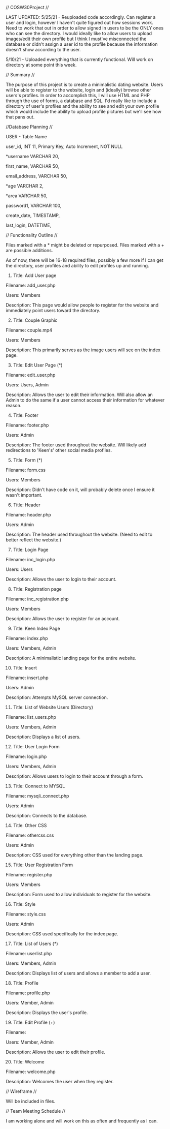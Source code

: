 // COSW30Project //

LAST UPDATED: 5/25/21 - Reuploaded code accordingly. Can register a user and login, however I haven't quite figured out how sessions work. Need to work that out in order to allow signed in users to be the ONLY ones who can see the directory. I would ideally like to allow users to upload images/edit their own profile but I think I must've misconnected the database or didn't assign a user id to the profile because the information doesn't show according to the user. 


5/10/21 - Uploaded everything that is currently functional. Will work on directory at some point this week. 

// Summary //

The purpose of this project is to create a minimalistic dating website. Users will be able to register to the website, login and (ideally) browse other users's profiles. In order to accomplish this, I will use HTML and PHP through the use of forms, a database and SQL. I'd really like to include a directory of user's profiles and the ability to see and edit your own profile which would include the ability to upload profile pictures but we'll see how that pans out.

//Database Planning //

USER - Table Name

user_id, INT 11, Primary Key, Auto Increment, NOT NULL

*username VARCHAR 20,

first_name, VARCHAR 50,

email_address, VARCHAR 50, 

*age VARCHAR 2,

*area VARCHAR 50,

password1, VARCHAR 100, 

create_date, TIMESTAMP, 
  
last_login, DATETIME, 

// Functionality Outline //

Files marked with a * might be deleted or repurposed. Files marked with a + are possible additions.

As of now, there will be 16-18 required files, possibly a few more if I can get the directory, user profiles and ability to edit profiles up and running.

1. Title: Add User page

Filename: add_user.php

Users: Members

Description: This page would allow people to register for the website and immediately point users toward the directory. 

2. Title: Couple Graphic

Filename: couple.mp4

Users: Members

Description: This primarily serves as the image users will see on the index page.

3. Title: Edit User Page (*)

Filename: edit_user.php

Users: Users, Admin

Description: Allows the user to edit their information. Will also allow an Admin to do the same if a user cannot access their information for whatever reason. 

4. Title: Footer

Filename: footer.php

Users: Admin

Description: The footer used throughout the website. Will likely add redirections to 'Keen's' other social media profiles.

5. Title: Form (*)

Filename: form.css

Users: Members

Description: Didn't have code on it, will probably delete once I ensure it wasn't important.

6. Title: Header

Filename: header.php

Users: Admin

Description: The header used throughout the website. (Need to edit to better reflect the website.)

7. Title: Login Page

Filename: inc_login.php

Users: Users

Description: Allows the user to login to their account.

8. Title:  Registration page

Filename: inc_registration.php

Users: Members

Description: Allows the user to register for an account.

9. Title: Keen Index Page

Filename: index.php

Users: Members, Admin

Description: A minimalistic landing page for the entire website.

10. Title: Insert

Filename: insert.php

Users: Admin

Description: Attempts MySQL server connection.

11. Title: List of Website Users (Directory)

Filename: list_users.php

Users: Members, Admin

Description: Displays a list of users.

12. Title: User Login Form

Filename: login.php

Users: Members, Admin

Description: Allows users to login to their account through a form.

13. Title: Connect to MYSQL

Filename: mysqli_connect.php

Users: Admin

Description: Connects to the database.

14. Title: Other CSS

Filename: othercss.css

Users: Admin

Description: CSS used for everything other than the landing page.

15. Title: User Registration Form

Filename: register.php

Users: Members

Description: Form used to allow individuals to register for the website. 

16. Title: Style

Filename: style.css

Users: Admin

Description: CSS used specifically for the index page.

17. Title: List of Users (*)

Filename: userlist.php

Users: Members, Admin

Description: Displays list of users and allows a member to add a user.

18. Title: Profile 

Filename: profile.php

Users: Member, Admin

Description: Displays the user's profile.

19. Title: Edit Profile (+)

Filename: 

Users: Member, Admin

Description: Allows the user to edit their profile.

20. Title: Welcome 

Filename: welcome.php

Description: Welcomes the user when they register.

// Wireframe //

Will be included in files.

// Team Meeting Schedule //

I am working alone and will work on this as often and frequently as I can.
